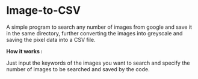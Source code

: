 # Image-to-CSV

A simple program to search any number of images from google and save it in the same directory, further converting the images into greyscale and saving the pixel data into a CSV file. 

**How it works :**

Just input the keywords of the images you want to search and specify the number of images to be searched and saved by the code. 
